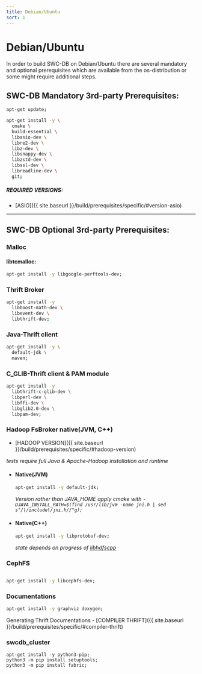 ```yaml
---
title: Debian/Ubuntu
sort: 1 
---
```


# Debian/Ubuntu


In order to build SWC-DB on Debian/Ubuntu there are several mandatory and optional prerequisites which are available from the os-distribution or some might require additional steps.


## SWC-DB Mandatory 3rd-party Prerequisites: 
```bash
apt-get update;
```

```bash
apt-get install -y \
  cmake \
  build-essential \
  libasio-dev \
  libre2-dev \
  libz-dev \
  libsnappy-dev \
  libzstd-dev \
  libssl-dev \
  libreadline-dev \
  git;
```

##### REQUIRED VERSIONS:
  * [ASIO]({{ site.baseurl }}/build/prerequisites/specific/#version-asio) 


***


## SWC-DB Optional 3rd-party Prerequisites:

### Malloc

#### libtcmalloc:
```bash
apt-get install -y libgoogle-perftools-dev;
```


### Thrift Broker
```bash
apt-get install -y 
  libboost-math-dev \
  libevent-dev \
  libthrift-dev;
```


### Java-Thrift client
```bash
apt-get install -y \
  default-jdk \
  maven;
```

### C_GLIB-Thrift client & PAM module
```bash
apt-get install -y 
  libthrift-c-glib-dev \
  libperl-dev \
  libffi-dev \
  libglib2.0-dev \
  libpam-dev;
```


### Hadoop FsBroker native(JVM, C++)

* [HADOOP VERSION]({{ site.baseurl }}/build/prerequisites/specific/#hadoop-version) 

_tests require full Java & Apache-Hadoop installation and runtime_

   * #### Native(JVM)
      ```bash
      apt-get install -y default-jdk;
      ```
     _Version rather than JAVA_HOME apply cmake with `-DJAVA_INSTALL_PATH=$(find /usr/lib/jvm -name jni.h | sed s"/\/include\/jni.h//"g);`_

   * #### Native(C++)
      ```bash
      apt-get install -y libprotobuf-dev;
      ```
     _state depends on progress of [libhdfscpp](https://github.com/apache/hadoop/tree/trunk/hadoop-hdfs-project/hadoop-hdfs-native-client/src/main/native/libhdfspp)_



### CephFS
```bash

apt-get install -y libcephfs-dev;
```


### Documentations
```bash
apt-get install -y graphviz doxygen;
```
Generating Thrift Documentations - [COMPILER THRIFT]({{ site.baseurl }}/build/prerequisites/specific/#compiler-thrift)



### swcdb_cluster
```
apt-get install -y python3-pip;
python3 -m pip install setuptools;
python3 -m pip install fabric;
```

